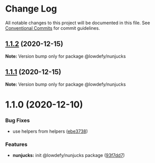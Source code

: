 # Change Log

All notable changes to this project will be documented in this file.
See [Conventional Commits](https://conventionalcommits.org) for commit guidelines.

## [1.1.2](https://github.com/lowdefy/lowdefy/compare/@lowdefy/nunjucks@1.1.0...@lowdefy/nunjucks@1.1.2) (2020-12-15)

**Note:** Version bump only for package @lowdefy/nunjucks





## [1.1.1](https://github.com/lowdefy/lowdefy/compare/@lowdefy/nunjucks@1.1.0...@lowdefy/nunjucks@1.1.1) (2020-12-15)

**Note:** Version bump only for package @lowdefy/nunjucks





# 1.1.0 (2020-12-10)


### Bug Fixes

* use helpers from helpers ([ebe3738](https://github.com/lowdefy/lowdefy/commit/ebe373827d54f4009f5f246fef8be630e20ba4a7))


### Features

* **nunjucks:** init @lowdefy/nunjucks package ([93f7dd7](https://github.com/lowdefy/lowdefy/commit/93f7dd79e420f02bfd783b8ce0cb9b3b42748a7d))
